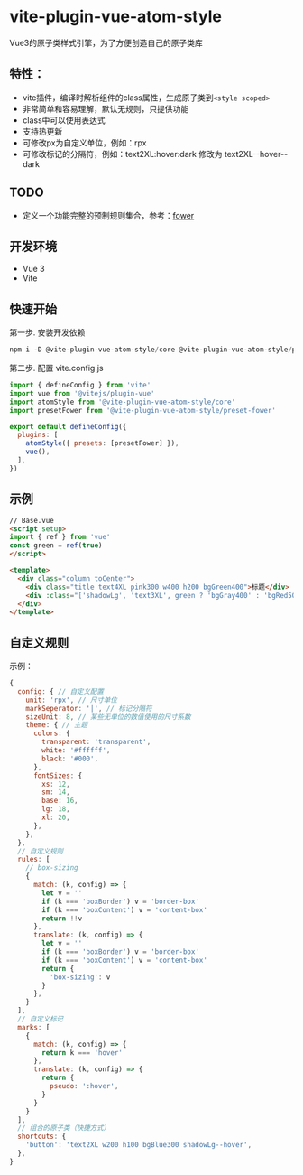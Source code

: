 # vite-plugin-vue-atom-style
Vue3的原子类样式引擎，为了方便创造自己的原子类库

## 特性：
- vite插件，编译时解析组件的class属性，生成原子类到```<style scoped>```
- 非常简单和容易理解，默认无规则，只提供功能
- class中可以使用表达式
- 支持热更新
- 可修改px为自定义单位，例如：rpx
- 可修改标记的分隔符，例如：text2XL:hover:dark 修改为 text2XL--hover--dark

## TODO
- 定义一个功能完整的预制规则集合，参考：[fower](https://fower.vercel.app/zh-cn/)

## 开发环境
- Vue 3
- Vite

## 快速开始

第一步. 安装开发依赖
```js
npm i -D @vite-plugin-vue-atom-style/core @vite-plugin-vue-atom-style/preset-fower
```

第二步. 配置 vite.config.js
```js
import { defineConfig } from 'vite'
import vue from '@vitejs/plugin-vue'
import atomStyle from '@vite-plugin-vue-atom-style/core'
import presetFower from '@vite-plugin-vue-atom-style/preset-fower'

export default defineConfig({
  plugins: [
    atomStyle({ presets: [presetFower] }),
    vue(),
  ],
})
```

## 示例
```html
// Base.vue
<script setup>
import { ref } from 'vue'
const green = ref(true)
</script>

<template>
  <div class="column toCenter">
    <div class="title text4XL pink300 w400 h200 bgGreen400">标题</div>
    <div :class="['shadowLg', 'text3XL', green ? 'bgGray400' : 'bgRed500', 'square300', 'bgPink300--hover', 'p10']" @click="green = !green">Hello vue-atom-style.</div>
  </div>
</template>
```

## 自定义规则

示例：
```js
{
  config: { // 自定义配置
    unit: 'rpx', // 尺寸单位
    markSeperator: '|', // 标记分隔符
    sizeUnit: 8, // 某些无单位的数值使用的尺寸系数
    theme: { // 主题
      colors: {
        transparent: 'transparent',
        white: '#ffffff',
        black: '#000',
      },
      fontSizes: {
        xs: 12,
        sm: 14,
        base: 16,
        lg: 18,
        xl: 20,
      },
    },
  },
  // 自定义规则
  rules: [
    // box-sizing
    {
      match: (k, config) => {
        let v = ''
        if (k === 'boxBorder') v = 'border-box'
        if (k === 'boxContent') v = 'content-box'
        return !!v
      },
      translate: (k, config) => {
        let v = ''
        if (k === 'boxBorder') v = 'border-box'
        if (k === 'boxContent') v = 'content-box'
        return {
          'box-sizing': v
        }
      },
    }
  ],
  // 自定义标记
  marks: [
    {
      match: (k, config) => {
        return k === 'hover'
      },
      translate: (k, config) => {
        return {
          pseudo: ':hover',
        }
      }
    }
  ],
  // 组合的原子类（快捷方式）
  shortcuts: {
    'button': 'text2XL w200 h100 bgBlue300 shadowLg--hover',
  },
}
```